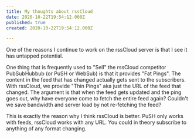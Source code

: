 ```yaml
---
title: My thoughts about rssCloud
date: 2020-10-22T19:54:12.000Z
published: true
created: 2020-10-22T19:54:12.000Z

---
```


One of the reasons I continue to work on the rssCloud server is that I see it has untapped potential.

One thing that is frequently used to "Sell" the rssCloud competitor PubSubHubbub (or PuSH or WebSub) is that it provides "Fat Pings". The content in the feed that has changed actually gets sent to the subscribers. With rssCloud, we provide "Thin Pings" aka just the URL of the feed that changed. The argument is that when the feed gets updated and the ping goes out, why have everyone come to fetch the entire feed again? Couldn't we save bandwidth and server load by not re-fetching the feed?

This is exactly the reason why I think rssCloud is better. PuSH only works with feeds, rssCloud works with any URL. You could in theory subscribe to anything of any format changing.
